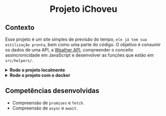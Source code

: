 # <p align="center">Projeto iChoveu</p>

## Contexto

Esse projeto é um site simples de previsão do tempo, `ele já tem sua estilização pronta`, bem como uma parte do código. O objetivo é consumir os dados de uma API, a [Weather API](https://www.weatherapi.com/), compreender o conceito assincronicidade em JavaScript e desenvolver as funções que estão em `src/helpers/`.

<details>

<summary><strong>Rode o projeto localmente</strong></summary><br>

> ⚠️ É preciso ter o [Node](https://nodejs.org/en) instalado em sua máquina.
>
> ⚠️ É preciso ter uma `API Key`.

<details> <br>

<summary>Obtendo uma KEY</summary>

- Crie uma conta no [Weather API](https://www.weatherapi.com/signup.aspx) para ter uma `API Key`.

![alt text](image-1.png)

</details>

⚠️ Crie um arquivo`.env` na raiz do projeto e cole a sua chave. Na raiz desse projeto há um exemplo [.env.example](./.env.example)


Clone o repositório:

```JSON
git clone git@github.com:mairess/project-iChoveu.git
```

Instale as dependências:

```JSON
npm install
```

Inicie o vite server:

```JSON
npm run dev
```

</details>

<details>

<summary><strong>Rode o projeto com o docker</strong></summary><br>

> ⚠️ É preciso ter o [Docker](https://www.docker.com/get-started/) instalado em sua máquina.

Clone o repositório:

```JSON
git clone git@github.com:mairess/project-iChoveu.git
```

Suba o container:

```JSON
docker compose up -d
```

O vite server estará disponível na porta `3000`:

```HTML
http://localhost:3000
```

</details>

## Competências desenvolvidas

- Compreensão de `promises` e `fetch`.
- Compreensão de `async` e `await`.
